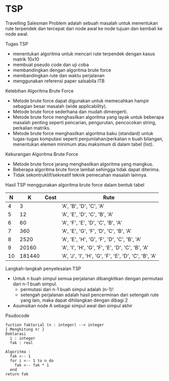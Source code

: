 # TSP

Travelling Salesman Problem adalah sebuah masalah untuk menentukan rute terpendek dan tercepat dari node awal ke node tujuan dan kembali ke node awal.

Tugas TSP
  - menentukan algoritma untuk mencari rute terpendek dengan kasus matrik 10x10
  - membuat pseudo code dan uji coba 
  - membandingkan dengan algoritma brute force 
  - membandingkan rute dan waktu perjalanan
  - menggunakan referensi paper salsabila ITB

Kelebihan Algoritma Brute Force
  - Metode brute force dapat digunakan untuk memecahkan hampir sebagian besar masalah (wide applicability).
  - Metode brute force sederhana dan mudah dimengerti.
  - Metode brute force menghasilkan algoritma yang layak untuk beberapa masalah penting seperti pencarian, pengurutan, pencocokan string, perkalian matriks.
  - Metode brute force menghasilkan algoritma baku (standard) untuk tugas-tugas komputasi seperti penjumlahan/perkalian n buah bilangan, menentukan elemen minimum atau maksimum di dalam tabel (list).

Kekurangan Algoritma Brute Force
  - Metode brute force jarang menghasilkan algoritma yang mangkus.
  - Beberapa algoritma brute force lambat sehingga tidak dapat diterima.
  - Tidak sekontruktif/sekreatif teknik pemecahan masalah lainnya.

Hasil TSP menggunakan algoritma brute force dalam bentuk tabel

|N    |K      |Cost   |Rute                                                 |   
|-----|-------|-------|-----------------------------------------------------|
|4    |3      |       |'A', 'B', 'D', 'C', 'A'                              |   
|5    |12     |       |'A', 'E', 'D', 'C', 'B', 'A'                         |   
|6    |60     |       |'A', 'F', 'E', 'D', 'C', 'B', 'A'                    |   
|7    |360    |       |'A', 'E', 'G', 'F', 'D', 'C', 'B', 'A'               |   
|8    |2520   |       |'A', 'E', 'H', 'G', 'F', 'D', 'C', 'B', 'A'          |  
|9    |20160  |       |'A', 'I', 'H', 'G', 'F', 'E', 'D', 'C', 'B', 'A'     |  
|10   |181440 |       |'A', 'J', 'I', 'H', 'G', 'F', 'E', 'D', 'C', 'B', 'A'|  

Langkah-langkah penyelesaian TSP
  - Untuk n buah simpul semua perjalanan dibangkitkan dengan permutasi dari n-1 buah simpul.
    - permutasi dari n-1 buah simpul adalah (n-1)!
    - setengah perjalanan adalah hasil pencerminan dari setengah rute yang lain, maka dapat dihilangkan dengan dibagi 2
  - Asumsikan node A sebagai simpul awal dan simpul akhir

Psudocode 
```
fuction faktorial (n : integer) --> integer
{ Menghitung n! }
Deklarasi
  i : integer
  fak : real
  
Algoritma :
  fak <-- 1
  for i <-- 1 to n do
    fak <-- fak * 1
  end
return fak
```
